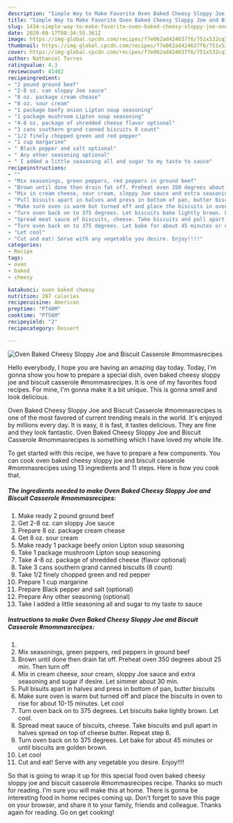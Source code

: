 ```yaml
---
description: "Simple Way to Make Favorite Oven Baked Cheesy Sloppy Joe and Biscuit Casserole #mommasrecipes"
title: "Simple Way to Make Favorite Oven Baked Cheesy Sloppy Joe and Biscuit Casserole #mommasrecipes"
slug: 1434-simple-way-to-make-favorite-oven-baked-cheesy-sloppy-joe-and-biscuit-casserole-mommasrecipes
date: 2020-09-17T08:34:55.361Z
image: https://img-global.cpcdn.com/recipes/f7e062ad424637f6/751x532cq70/oven-baked-cheesy-sloppy-joe-and-biscuit-casserole-mommasrecipes-recipe-main-photo.jpg
thumbnail: https://img-global.cpcdn.com/recipes/f7e062ad424637f6/751x532cq70/oven-baked-cheesy-sloppy-joe-and-biscuit-casserole-mommasrecipes-recipe-main-photo.jpg
cover: https://img-global.cpcdn.com/recipes/f7e062ad424637f6/751x532cq70/oven-baked-cheesy-sloppy-joe-and-biscuit-casserole-mommasrecipes-recipe-main-photo.jpg
author: Nathaniel Torres
ratingvalue: 4.3
reviewcount: 41402
recipeingredient:
- "2 pound ground beef"
- "2-8 oz. can sloppy Joe sauce"
- "8 oz. package cream chease"
- "8 oz. sour cream"
- "1 package beefy onion Lipton soup seasoning"
- "1 package mushroom Lipton soup seasoning"
- "4-8 oz. package of shredded cheese flavor optional"
- "3 cans southern grand canned biscuits 8 count"
- "1/2 finely chopped green and red pepper"
- "1 cup margarine"
- " Black pepper and salt optional"
- " Any other seasoning optional"
- " I added a little seasoning all and sugar to my taste to sauce"
recipeinstructions:
- ""
- "Mix seasonings, green peppers, red peppers in ground beef"
- "Brown until done then drain fat off. Preheat oven 350 degrees about 25 min. Then turn off"
- "Mix in cream cheese, sour cream, sloppy Joe sauce and extra seasoning and sugar if desire. Let simmer about 30 min."
- "Pull bisuits apart in halves and press in bottom of pan, butter biscuits"
- "Make sure oven is warm but turned off and place the biscuits in oven to rise for about 10-15 minutes. Let cool"
- "Turn oven back on to 375 degrees. Let biscuits bake lightly brown. Let cool."
- "Spread meat sauce of biscuits, cheese. Take biscuits and pull apart in halves spread on top of cheese butter. Repeat step 6."
- "Turn oven back on to 375 degrees. Let bake for about 45 minutes or until biscuits are golden brown."
- "Let cool"
- "Cut and eat! Serve with any vegetable you desire. Enjoy!!!!"
categories:
- Recipe
tags:
- oven
- baked
- cheesy

katakunci: oven baked cheesy 
nutrition: 287 calories
recipecuisine: American
preptime: "PT40M"
cooktime: "PT56M"
recipeyield: "2"
recipecategory: Dessert

---
```



![Oven Baked Cheesy Sloppy Joe and Biscuit Casserole #mommasrecipes](https://img-global.cpcdn.com/recipes/f7e062ad424637f6/751x532cq70/oven-baked-cheesy-sloppy-joe-and-biscuit-casserole-mommasrecipes-recipe-main-photo.jpg)

Hello everybody, I hope you are having an amazing day today. Today, I'm gonna show you how to prepare a special dish, oven baked cheesy sloppy joe and biscuit casserole #mommasrecipes. It is one of my favorites food recipes. For mine, I'm gonna make it a bit unique. This is gonna smell and look delicious.



Oven Baked Cheesy Sloppy Joe and Biscuit Casserole #mommasrecipes is one of the most favored of current trending meals in the world. It's enjoyed by millions every day. It is easy, it is fast, it tastes delicious. They are fine and they look fantastic. Oven Baked Cheesy Sloppy Joe and Biscuit Casserole #mommasrecipes is something which I have loved my whole life.


To get started with this recipe, we have to prepare a few components. You can cook oven baked cheesy sloppy joe and biscuit casserole #mommasrecipes using 13 ingredients and 11 steps. Here is how you cook that.

<!--inarticleads1-->

##### The ingredients needed to make Oven Baked Cheesy Sloppy Joe and Biscuit Casserole #mommasrecipes:

1. Make ready 2 pound ground beef
1. Get 2-8 oz. can sloppy Joe sauce
1. Prepare 8 oz. package cream chease
1. Get 8 oz. sour cream
1. Make ready 1 package beefy onion Lipton soup seasoning
1. Take 1 package mushroom Lipton soup seasoning
1. Take 4-8 oz. package of shredded cheese (flavor optional)
1. Take 3 cans southern grand canned biscuits (8 count)
1. Take 1/2 finely chopped green and red pepper
1. Prepare 1 cup margarine
1. Prepare  Black pepper and salt (optional)
1. Prepare  Any other seasoning (optional)
1. Take  I added a little seasoning all and sugar to my taste to sauce




<!--inarticleads2-->

##### Instructions to make Oven Baked Cheesy Sloppy Joe and Biscuit Casserole #mommasrecipes:

1. 
1. Mix seasonings, green peppers, red peppers in ground beef
1. Brown until done then drain fat off. Preheat oven 350 degrees about 25 min. Then turn off
1. Mix in cream cheese, sour cream, sloppy Joe sauce and extra seasoning and sugar if desire. Let simmer about 30 min.
1. Pull bisuits apart in halves and press in bottom of pan, butter biscuits
1. Make sure oven is warm but turned off and place the biscuits in oven to rise for about 10-15 minutes. Let cool
1. Turn oven back on to 375 degrees. Let biscuits bake lightly brown. Let cool.
1. Spread meat sauce of biscuits, cheese. Take biscuits and pull apart in halves spread on top of cheese butter. Repeat step 6.
1. Turn oven back on to 375 degrees. Let bake for about 45 minutes or until biscuits are golden brown.
1. Let cool
1. Cut and eat! Serve with any vegetable you desire. Enjoy!!!!




So that is going to wrap it up for this special food oven baked cheesy sloppy joe and biscuit casserole #mommasrecipes recipe. Thanks so much for reading. I'm sure you will make this at home. There is gonna be interesting food in home recipes coming up. Don't forget to save this page on your browser, and share it to your family, friends and colleague. Thanks again for reading. Go on get cooking!
